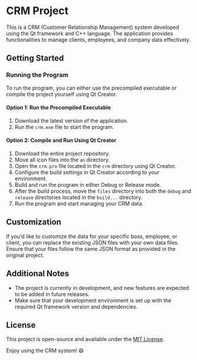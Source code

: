 # CRM Project

This is a CRM (Customer Relationship Management) system developed using the Qt framework and C++ language. The application provides functionalities to manage clients, employees, and company data effectively. 

## Getting Started

### Running the Program

To run the program, you can either use the precompiled executable or compile the project yourself using Qt Creator.

#### Option 1: Run the Precompiled Executable

1. Download the latest version of the application.
2. Run the `crm.exe` file to start the program.

#### Option 2: Compile and Run Using Qt Creator

1. Download the entire project repository.
2. Move all icon files into the `an` directory.
3. Open the `crm.pro` file located in the `crm` directory using Qt Creator.
4. Configure the build settings in Qt Creator according to your environment.
5. Build and run the program in either Debug or Release mode.
6. After the build process, move the `files` directory into both the `debug` and `release` directories located in the `build...` directory.
7. Run the program and start managing your CRM data.

## Customization

If you'd like to customize the data for your specific boss, employee, or client, you can replace the existing JSON files with your own data files. Ensure that your files follow the same JSON format as provided in the original project.

## Additional Notes

- The project is currently in development, and new features are expected to be added in future releases.
- Make sure that your development environment is set up with the required Qt framework version and dependencies.

## License

This project is open-source and available under the [MIT License](https://opensource.org/licenses/MIT).

Enjoy using the CRM system! 😄
